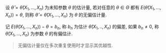 设 $\hat\theta = \hat\theta(X_1,...,X_n)$ 为未知参数 $\theta$ 的估计量, 若对任意的 $\theta\in\Theta$ 都有 $E(\hat\theta(X_1,...,X_n))=\theta$, 则称 $\hat\theta = \hat\theta(X_1,...,X_n)$ 为 $\theta$ 的无偏估计量. 

记 $E(\hat\theta(X_1,...,X_n))-\theta=b_n$, 称 $b_n$ 为估计 $\hat\theta(X_1,..,X_n)$ 的偏差, 如果 $b_n\neq0$, 称 $\hat\theta(X_1,...,X_n)$ 为参数 $\theta$ 的有偏估计. 

> 无偏估计量仅在多次重复使用时才显示其优越性. 

